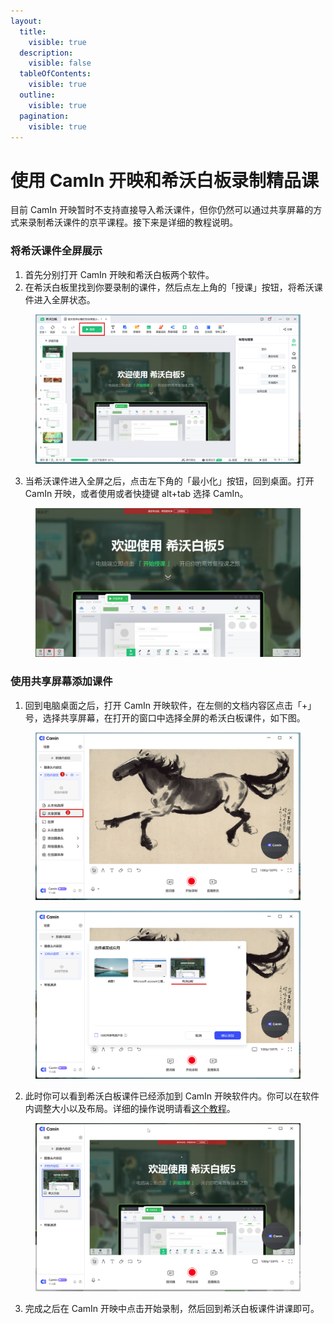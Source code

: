 ```yaml
---
layout:
  title:
    visible: true
  description:
    visible: false
  tableOfContents:
    visible: true
  outline:
    visible: true
  pagination:
    visible: true
---
```


# 使用 CamIn 开映和希沃白板录制精品课

目前 CamIn 开映暂时不支持直接导入希沃课件，但你仍然可以通过共享屏幕的方式来录制希沃课件的京平课程。接下来是详细的教程说明。

### 将希沃课件全屏展示

1. 首先分别打开 CamIn 开映和希沃白板两个软件。
2. 在希沃白板里找到你要录制的课件，然后点左上角的「授课」按钮，将希沃课件进入全屏状态。

<figure><img src="../../.gitbook/assets/image (111).png" alt=""><figcaption></figcaption></figure>

3. 当希沃课件进入全屏之后，点击左下角的「最小化」按钮，回到桌面。打开 CamIn 开映，或者使用或者快捷键 alt+tab 选择 CamIn。

<figure><img src="../../.gitbook/assets/image (112).png" alt=""><figcaption></figcaption></figure>

### 使用共享屏幕添加课件

1. 回到电脑桌面之后，打开 CamIn 开映软件，在左侧的文档内容区点击「+」号，选择共享屏幕，在打开的窗口中选择全屏的希沃白板课件，如下图。

<figure><img src="../../.gitbook/assets/image (113).png" alt=""><figcaption></figcaption></figure>

<figure><img src="../../.gitbook/assets/image (114).png" alt=""><figcaption></figcaption></figure>

2. 此时你可以看到希沃白板课件已经添加到 CamIn 开映软件内。你可以在软件内调整大小以及布局。详细的操作说明请看[这个教程](../interface.md#id-2.-nei-rong-bian-ji-qu-yu)。

<figure><img src="../../.gitbook/assets/image (115).png" alt=""><figcaption></figcaption></figure>

3. 完成之后在 CamIn 开映中点击开始录制，然后回到希沃白板课件讲课即可。
